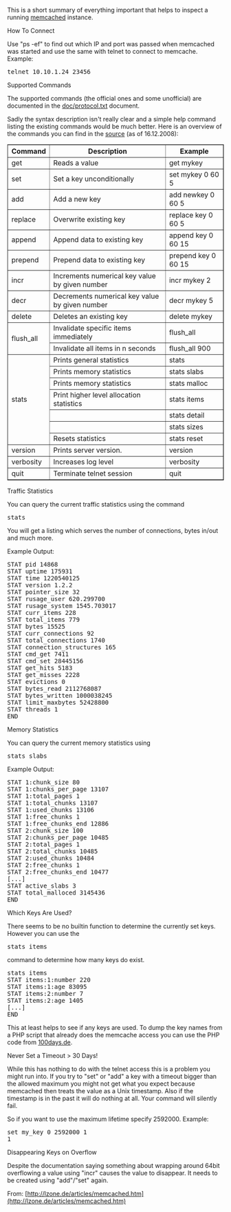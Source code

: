 <div class="articleContent">
<p>This is a short summary of everything important that helps to 
inspect a running <a href="http://www.danga.com/memcached/">memcached</a> instance.</p>

<p class="title">How To Connect</p>
<p>
Use "ps -ef" to find out which IP and port was passed when memcached was started and use the same with telnet to connect to memcache. Example:
</p><pre>telnet 10.10.1.24 23456</pre>
<p></p>

<p class="title">Supported Commands</p>
<p>
The supported commands (the official ones and some unofficial) are documented in the <a href="http://code.sixapart.com/svn/memcached/trunk/server/doc/protocol.txt">doc/protocol.txt</a> document.
</p>
<p>
Sadly the syntax description isn't really clear and a simple help command listing the existing commands would be much better. Here is an overview of the commands you can find in the <a href="http://code.sixapart.com/svn/memcached/trunk/server/memcached.c">source</a> (as of 16.12.2008):
</p><p>
<table border="1"> 
<tbody><tr>
	<th>Command</th>
	<th>Description</th>
	<th>Example</th>
</tr>
<tr>
	<td>get</td>
	<td>Reads a value</td>
	<td>get mykey</td>
</tr>
<tr>
	<td>set</td>
	<td>Set a key unconditionally</td>
	<td>set mykey 0 60 5</td>
</tr>
<tr>
	<td>add</td>
	<td>Add a new key</td>
	<td>add newkey 0 60 5</td>
</tr>
<tr>
	<td>replace</td>
	<td>Overwrite existing key</td>
	<td>replace key 0 60 5</td>
</tr>
<tr>
	<td>append</td>
	<td>Append data to existing key</td>
	<td>append key 0 60 15</td>
</tr>
<tr>
	<td>prepend</td>
	<td>Prepend data to existing key</td>
	<td>prepend key 0 60 15</td>
</tr>
<tr>
	<td>incr</td>
	<td>Increments numerical key value by given number</td>
	<td>incr mykey 2</td>
</tr>
<tr>
	<td>decr</td>
	<td>Decrements numerical key value by given number</td>
	<td>decr mykey 5</td>
</tr>
<tr>
	<td>delete</td>
	<td>Deletes an existing key</td>
	<td>delete mykey</td>
</tr>
<tr>
	<td rowspan="2">flush_all</td>
	<td>Invalidate specific items immediately</td>
	<td>flush_all</td>
</tr>
<tr>
	<td>Invalidate all items in n seconds</td>
	<td>flush_all 900</td>
</tr>
<tr>
	<td rowspan="7">stats</td>
	<td>Prints general statistics</td>
	<td>stats</td>
</tr>
<tr>
	<td>Prints memory statistics</td>
	<td>stats slabs</td>
</tr>
<tr>
	<td>Prints memory statistics</td>
	<td>stats malloc</td>
</tr>
<tr>
	<td>Print higher level allocation statistics</td>
	<td>stats items</td>
</tr>
<tr>
	<td></td>
	<td>stats detail</td>
</tr>
<tr>
	<td></td>
	<td>stats sizes</td>
</tr>
<tr>
	<td>Resets statistics</td>
	<td>stats reset</td>
</tr>
<tr>
	<td>version</td>
	<td>Prints server version.</td>
	<td>version</td>
</tr>
<tr>
	<td>verbosity</td>
	<td>Increases log level</td>
	<td>verbosity</td>
</tr>
<tr>
	<td>quit</td>
	<td>Terminate telnet session</td>
	<td>quit</td>
</tr></tbody></table>

</p><p class="title">Traffic Statistics</p>
<p>
You can query the current traffic statistics using the command </p><pre>stats</pre> You will get a listing which serves the number of connections, bytes in/out and much more.
<p></p>
<p>Example Output:
</p><pre>STAT pid 14868
STAT uptime 175931
STAT time 1220540125
STAT version 1.2.2
STAT pointer_size 32
STAT rusage_user 620.299700
STAT rusage_system 1545.703017
STAT curr_items 228
STAT total_items 779
STAT bytes 15525
STAT curr_connections 92
STAT total_connections 1740
STAT connection_structures 165
STAT cmd_get 7411
STAT cmd_set 28445156
STAT get_hits 5183
STAT get_misses 2228
STAT evictions 0
STAT bytes_read 2112768087
STAT bytes_written 1000038245
STAT limit_maxbytes 52428800
STAT threads 1
END
</pre>
<p></p>

<p class="title">Memory Statistics</p>
<p>
You can query the current memory statistics using </p><pre>stats slabs</pre>
<p></p>
<p>Example Output:
</p><pre>STAT 1:chunk_size 80
STAT 1:chunks_per_page 13107
STAT 1:total_pages 1
STAT 1:total_chunks 13107
STAT 1:used_chunks 13106
STAT 1:free_chunks 1
STAT 1:free_chunks_end 12886
STAT 2:chunk_size 100
STAT 2:chunks_per_page 10485
STAT 2:total_pages 1
STAT 2:total_chunks 10485
STAT 2:used_chunks 10484
STAT 2:free_chunks 1
STAT 2:free_chunks_end 10477
[...]
STAT active_slabs 3
STAT total_malloced 3145436
END
</pre>
<p></p>

<p class="title">Which Keys Are Used?</p>
<p>
There seems to be no builtin function to determine the currently set keys. However you can use the </p><pre>stats items</pre> command to determine how many keys do exist.
<pre>stats items
STAT items:1:number 220
STAT items:1:age 83095
STAT items:2:number 7
STAT items:2:age 1405
[...]
END
</pre>
This at least helps to see if any keys are used. To dump the key names from a PHP script that already does the memcache access you can use the PHP code from
<a href="http://100days.de/serendipity/archives/55-Dumping-MemcacheD-Content-Keys-with-PHP.html">100days.de</a>.
<p></p>

<p class="title">Never Set a Timeout &gt; 30 Days!</p>
<p>
While this has nothing to do with the telnet access this is a problem you
might run into. If you try to "set" or "add" a key with a timeout bigger
than the allowed maximum you might not get what you expect because memcached
then treats the value as a Unix timestamp. Also if the timestamp is in the
past it will do nothing at all. Your command will silently fail.  
</p>
<p>
So if you want to use the maximum lifetime specify 2592000. Example:
</p>
<pre>set my_key 0 2592000 1
1
</pre>

<p class="title">Disappearing Keys on Overflow</p>
<p>
Despite the documentation saying something about wrapping around 64bit overflowing a value using "incr" causes the value to disappear. It needs to be created using "add"/"set" again.
</p>

</div>

From: [http://lzone.de/articles/memcached.htm](http://lzone.de/articles/memcached.htm)